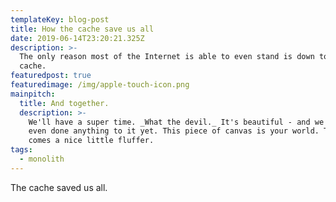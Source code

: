 ```yaml
---
templateKey: blog-post
title: How the cache save us all
date: 2019-06-14T23:20:21.325Z
description: >-
  The only reason most of the Internet is able to even stand is down to the
  cache.
featuredpost: true
featuredimage: /img/apple-touch-icon.png
mainpitch:
  title: And together.
  description: >-
    We'll have a super time. _What the devil._ It's beautiful - and we haven't
    even done anything to it yet. This piece of canvas is your world. There
    comes a nice little fluffer.
tags:
  - monolith
---
```

The cache saved us all.
